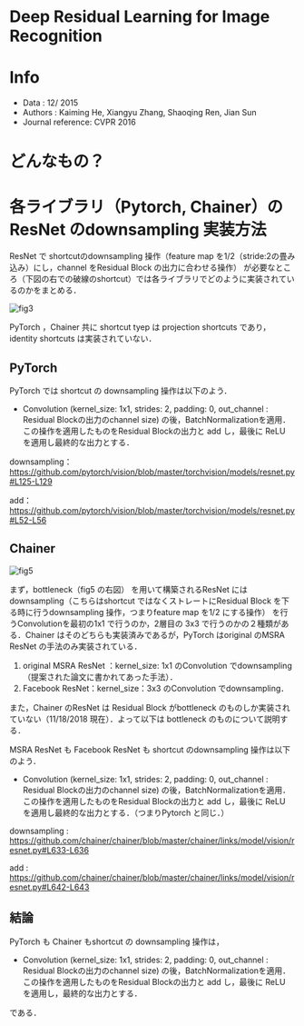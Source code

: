 # Deep Residual Learning for Image Recognition

# Info

- Data : 12/ 2015
- Authors : Kaiming He, Xiangyu Zhang, Shaoqing Ren, Jian Sun
- Journal reference: CVPR 2016

# どんなもの？



# 各ライブラリ（Pytorch, Chainer）のResNet のdownsampling 実装方法

ResNet で shortcutのdownsampling 操作（feature map を1/2（stride:2の畳み込み）にし，channel をResidual Block の出力に合わせる操作） が必要なところ（下図の右での破線のshortcut）では各ライブラリでどのように実装されているのかをまとめる．

![fig3](/Users/yohei/Documents/papers/cnn/Deep_Residual_Learning_for_Image_Recognition/figures/fig3.png)

PyTorch ，Chainer 共に shortcut tyep は projection shortcuts  であり，identity shortcuts は実装されていない．

## PyTorch

PyTorch では shortcut の downsampling 操作は以下のよう．

- Convolution (kernel_size: 1x1, strides: 2, padding: 0, out_channel : Residual Blockの出力のchannel size) の後，BatchNormalizationを適用．この操作を適用したものをResidual Blockの出力と add し，最後に ReLU を適用し最終的な出力とする．

downsampling：https://github.com/pytorch/vision/blob/master/torchvision/models/resnet.py#L125-L129

add：https://github.com/pytorch/vision/blob/master/torchvision/models/resnet.py#L52-L56

## Chainer

![fig5](/Users/yohei/Documents/papers/cnn/Deep_Residual_Learning_for_Image_Recognition/figures/fig5.png)

まず，bottleneck（fig5 の右図） を用いて構築されるResNet にはdownsampling（こちらはshortcut ではなくストレートにResidual Block を下る時に行うdownsampling 操作，つまりfeature map を1/2 にする操作） を行うConvolutionを最初の1x1 で行うのか，2層目の 3x3 で行うのかの２種類がある．Chainer はそのどちらも実装済みであるが，PyTorch はoriginal のMSRA ResNet の手法のみ実装されている．
1. original MSRA ResNet ：kernel_size: 1x1 のConvolution でdownsampling（提案された論文に書かれてあった手法）．
2. Facebook ResNet：kernel_size：3x3 のConvolution でdownsampling．

また，Chainer のResNet は Residual Block がbottleneck のものしか実装されていない（11/18/2018 現在）．よって以下は bottleneck のものについて説明する．

MSRA ResNet も Facebook ResNet も shortcut のdownsampling 操作は以下のよう．

- Convolution (kernel_size: 1x1, strides: 2, padding: 0, out_channel : Residual Blockの出力のchannel size) の後，BatchNormalizationを適用．この操作を適用したものをResidual Blockの出力と add し，最後に ReLU を適用し最終的な出力とする．（つまりPytorch と同じ．）



downsampling : https://github.com/chainer/chainer/blob/master/chainer/links/model/vision/resnet.py#L633-L636

add : https://github.com/chainer/chainer/blob/master/chainer/links/model/vision/resnet.py#L642-L643



## 結論

PyTorch も Chainer もshortcut の downsampling 操作は，

- Convolution (kernel_size: 1x1, strides: 2, padding: 0, out_channel : Residual Blockの出力のchannel size) の後，BatchNormalizationを適用．この操作を適用したものをResidual Blockの出力と add し，最後に ReLU を適用し，最終的な出力とする．

である．

